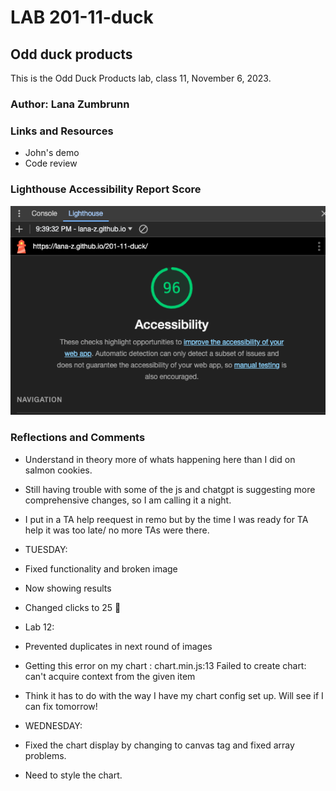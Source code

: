 # LAB 201-11-duck

## Odd duck products

This is the Odd Duck Products lab, class 11, November 6, 2023.

### Author: Lana Zumbrunn

### Links and Resources

* John's demo
* Code review 

### Lighthouse Accessibility Report Score

![Lighthouse score of 96](lighthouse-duck.png)


### Reflections and Comments
* Understand in theory more of whats happening here than I did on salmon cookies. 
* Still having trouble with some of the js and chatgpt is suggesting more comprehensive changes, so I am calling it a night.
* I put in a TA help reequest in remo but by the time I was ready for TA help it was too late/ no more TAs were there. 

* TUESDAY: 
* Fixed functionality and broken image
* Now showing results
* Changed clicks to 25 🙂

* Lab 12: 
* Prevented duplicates in next round of images 
* Getting this error on my chart : chart.min.js:13 Failed to create chart: can't acquire context from the given item
* Think it has to do with the way I have my chart config set up. Will see if I can fix tomorrow! 

* WEDNESDAY: 
* Fixed the chart display by changing to canvas tag and fixed array problems. 
* Need to style the chart. 